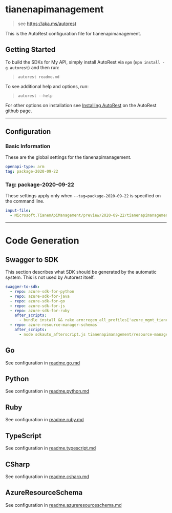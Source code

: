 # tianenapimanagement

> see https://aka.ms/autorest

This is the AutoRest configuration file for tianenapimanagement.

## Getting Started

To build the SDKs for My API, simply install AutoRest via `npm` (`npm install -g autorest`) and then run:

> `autorest readme.md`

To see additional help and options, run:

> `autorest --help`

For other options on installation see [Installing AutoRest](https://aka.ms/autorest/install) on the AutoRest github page.

---

## Configuration

### Basic Information

These are the global settings for the tianenapimanagement.

```yaml
openapi-type: arm
tag: package-2020-09-22
```

### Tag: package-2020-09-22

These settings apply only when `--tag=package-2020-09-22` is specified on the command line.

```yaml $(tag) == 'package-2020-09-22'
input-file:
  - Microsoft.TianenApiManagement/preview/2020-09-22/tianenapimanagement.json
```

---

# Code Generation

## Swagger to SDK

This section describes what SDK should be generated by the automatic system.
This is not used by Autorest itself.

```yaml $(swagger-to-sdk)
swagger-to-sdk:
  - repo: azure-sdk-for-python
  - repo: azure-sdk-for-java
  - repo: azure-sdk-for-go
  - repo: azure-sdk-for-js
  - repo: azure-sdk-for-ruby
    after_scripts:
      - bundle install && rake arm:regen_all_profiles['azure_mgmt_tianenapimanagement']
  - repo: azure-resource-manager-schemas
    after_scripts:
      - node sdkauto_afterscript.js tianenapimanagement/resource-manager
```

## Go

See configuration in [readme.go.md](https://github.com/Azure/azure-rest-api-specs/blob/master/documentation/samplefiles/readme.go.md)

## Python

See configuration in [readme.python.md](https://github.com/Azure/azure-rest-api-specs/blob/master/documentation/samplefiles/readme.python.md)

## Ruby

See configuration in [readme.ruby.md](https://github.com/Azure/azure-rest-api-specs/blob/master/documentation/samplefiles/readme.ruby.md)

## TypeScript

See configuration in [readme.typescript.md](https://github.com/Azure/azure-rest-api-specs/blob/master/documentation/samplefiles/readme.typescript.md)

## CSharp

See configuration in [readme.csharp.md](https://github.com/Azure/azure-rest-api-specs/blob/master/documentation/samplefiles/readme.chsarp.md)

## AzureResourceSchema

See configuration in [readme.azureresourceschema.md](https://github.com/Azure/azure-rest-api-specs/blob/master/documentation/samplefiles/readme.azureresourceschema.md)
